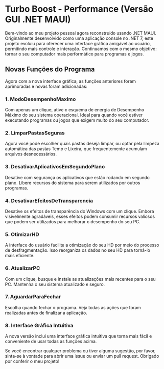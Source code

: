 # Turbo Boost - Performance (Versão GUI .NET MAUI)


Bem-vindo ao meu projeto pessoal agora reconstruído usando .NET MAUI. Originalmente desenvolvido como uma aplicação console no .NET 7, este projeto evoluiu para oferecer uma interface gráfica amigável ao usuário, permitindo mais controle e interação. Continuamos com o mesmo objetivo: tornar o seu computador mais performático para programas e jogos.

## Novas Funções do Programa

Agora com a nova interface gráfica, as funções anteriores foram aprimoradas e novas foram adicionadas:

### 1. ModoDesempenhoMaximo
Com apenas um clique, ative o esquema de energia de Desempenho Máximo do seu sistema operacional. Ideal para quando você estiver executando programas ou jogos que exigem muito do seu computador.

### 2. LimparPastasSeguras
Agora você pode escolher quais pastas deseja limpar, ou optar pela limpeza automática das pastas Temp e Lixeira, que frequentemente acumulam arquivos desnecessários.

### 3. DesativarAplicativosEmSegundoPlano
Desative com segurança os aplicativos que estão rodando em segundo plano. Libere recursos do sistema para serem utilizados por outros programas.

### 4. DesativarEfeitosDeTransparencia
Desative os efeitos de transparência do Windows com um clique. Embora visivelmente agradáveis, esses efeitos podem consumir recursos valiosos que podem ser utilizados para melhorar o desempenho do seu PC.

### 5. OtimizarHD
A interface do usuário facilita a otimização do seu HD por meio do processo de desfragmentação. Isso reorganiza os dados no seu HD para torná-lo mais eficiente.

### 6. AtualizarPC
Com um clique, busque e instale as atualizações mais recentes para o seu PC. Mantenha o seu sistema atualizado e seguro.

### 7. AguardarParaFechar
Escolha quando fechar o programa. Veja todas as ações que foram realizadas antes de finalizar a aplicação.

### 8. Interface Gráfica Intuitiva
A nova versão inclui uma interface gráfica intuitiva que torna mais fácil e conveniente de usar todas as funções acima.

Se você encontrar qualquer problema ou tiver alguma sugestão, por favor, sinta-se à vontade para abrir uma issue ou enviar um pull request. Obrigado por conferir o meu projeto!
